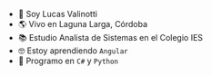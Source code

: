 - 👋 Soy Lucas  Valinotti
- 🌎 Vivo en Laguna Larga, Córdoba
- 📚 Estudio Analista de Sistemas en el Colegio IES
- 🤓 Estoy aprendiendo ```Angular```
- 🐍 Programo en ```C#``` y ```Python``` 

<!---
Nunca ganan, nosotro si ganamo el sábado, aguante taiere
--->
